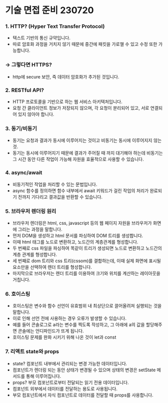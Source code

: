 # 기술 면접 준비 230720

### 1. HTTP? (Hyper Text Transfer Protocol)

- 텍스트 기반의 통신 규약입니다.
- 따로 암호화 과정을 거치지 않기 때문에 중간에 패킷을 가로챌 수 있고 수정 또한 가능합니다.

### → 그렇다면 HTTPS?

- http에 secure 보안, 즉 데이터 암호화가 추가된 것입니다.

### 2. RESTful API?

- HTTP 프로토콜을 기반으로 하는 웹 서비스 아키텍처입니다.
- 요청 간 클라이언트 정보가 저장되지 않으며, 각 요청이 분리되어 있고, 서로 연결되어 있지 않아야 합니다.

### 3. 동기/비동기

- 동기는 요청과 결과가 동시에 이루어지는 것이고 비동기는 동시에 이루어지지 않는 것.
- 동기는 동시에 이루어지기 때문에 결과가 주어질 때 까지 대기해야 하는데 비동기는 그 시간 동안 다른 작업이 가능해 자원을 효율적으로 사용할 수 있습니다.

### 4. async/await

- 비동기적인 작업을 처리할 수 있는 문법입니다.
- async 함수를 정의하면 함수 내부에서 await 키워드가 걸린 작업의 처리가 완료되기 전까지 기다리고 결과값을 반환할 수 있습니다.

### 5. 브라우저 렌더링 원리

- 브라우저 렌더링은 html, css, javascript 등의 웹 페이지 자원을 브라우저가 화면에 그리는 과정을 말합니다.
- 먼저 DOM을 생성하고 html 문서를 파싱하여 DOM 트리를 생성합니다.
- 이때 html 태그를 노드로 변환하고, 노드간의 계층관계를 형성합니다.
- 두 번째로 css 파일을 파싱하여 똑같이 트리가 생성되면 노드로 변환하고 노드간의 계층 관계를 형성합니다.
- 세 번째로 dom 트리와 css 트리(cssom)를 결합하는데, 이때 실제 화면에 표시될 요소만을 선택하여 렌더 트리를 형성합니다.
- 마지막으로 브라우저는 렌더 트리를 이용하여 크기와 위치를 계산하는 레이아웃을 거칩니다.

### 6. 호이스팅

- 호이스팅은 변수와 함수 선언이 유효범위 내 최상단으로 끌어올려져 실행되는 것을 말합니다.
- 이로 인해 선언 전에 사용하는 경우 오류가 발생할 수 있습니다.
- 예를 들어 콘솔로그로 a라는 변수를 찍도록 작성하고, 그 아래에 a의 값을 할당해주면 콘솔에는 언디파인드가 뜨게 됩니다.
- 호이스팅 문제를 완화 시키기 위해 나온 것이 let과 const

### 7. 리액트 state와 props

- state? 컴포넌트 내부에서 관리되는 변경 가능한 데이터입니다.
- 컴포넌트가 렌더링 되는 동안 상태가 변경될 수 있으며 상태의 변경은 setState 메서드를 통해 이루어집니다.
- props? 부모 컴포넌트로부터 전달되는 읽기 전용 데이터입니다.
- 컴포넌트 외부에서 데이터를 전달하는 용도로 사용됩니다.
- 부모 컴포넌트에서 자식 컴포넌트로 데이터를 전달할 때 props를 사용합니다.